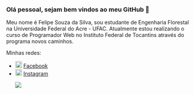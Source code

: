 ### Olá pessoal, sejam bem vindos ao meu GitHub 👋

Meu nome é Felipe Souza da Silva, sou estudante de Engenharia Florestal na Universidade Federal do Acre - UFAC. Atualmente estou realizando o curso de Programador Web no Instituto Federal de Tocantins através do programa novos caminhos.

Minhas redes:
<ul>
  <li>
    <img src="https://upload.wikimedia.org/wikipedia/commons/thumb/2/2e/Facebook_Icon_%28Single_Path_-_Transparent_%22f%22%29.svg/259px-Facebook_Icon_%28Single_Path_-_Transparent_%22f%22%29.svg.png" width="18" alt="Facebook">
    <a href="https://www.facebook.com/Felipesouza213" target="_blank" title="My Facebook">Facebook</a>
  </li>
  <li>
   <img src="https://imagepng.org/wp-content/uploads/2017/08/instagram-icone-icon-3.png" width="18" alt="Instagram">
    <a href="https://www.instagram.com/felipe.sillva12/" target="_blank" title="My Instagram">Instagram</a>
  </li>


![](https://github-readme-stats.vercel.app/api?username=felipe8764)
<!--
**felipe8764/felipe8764** is a ✨ _special_ ✨ repository because its `README.md` (this file) appears on your GitHub profile.

Here are some ideas to get you started:
- Hi there 👋
- 🔭 I’m currently working on ...
- 🌱 I’m currently learning ...
- 👯 I’m looking to collaborate on ...
- 🤔 I’m looking for help with ...
- 💬 Ask me about ...
- 📫 How to reach me: ...
- 😄 Pronouns: ...
- ⚡ Fun fact: ...
-->
